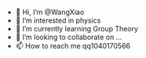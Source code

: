 - 👋 Hi, I’m @WangXiao
- 👀 I’m interested in physics
- 🌱 I’m currently learning Group Theory
- 💞️ I’m looking to collaborate on ...
- 📫 How to reach me qq1040170566

<!---
1040170566/1040170566 is a ✨ special ✨ repository because its `README.md` (this file) appears on your GitHub profile.
You can click the Preview link to take a look at your changes.
--->
